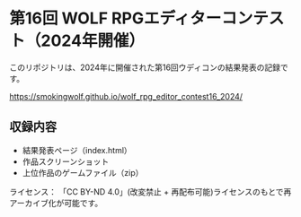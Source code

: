 # 第16回 WOLF RPGエディターコンテスト（2024年開催）

このリポジトリは、2024年に開催された第16回ウディコンの結果発表の記録です。

https://smokingwolf.github.io/wolf_rpg_editor_contest16_2024/

## 収録内容
- 結果発表ページ（index.html）
- 作品スクリーンショット
- 上位作品のゲームファイル（zip）

ライセンス：
「CC BY-ND 4.0」(改変禁止 + 再配布可能)ライセンスのもとで再アーカイブ化が可能です。